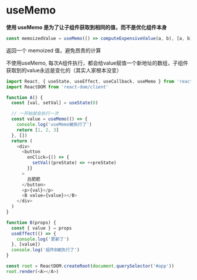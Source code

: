# useMemo

**使用 useMemo 是为了让子组件获取到相同的值，而不是优化组件本身**

```js
const memoizedValue = useMemo(() => computeExpensiveValue(a, b), [a, b])
```

返回一个 memoized 值，避免昂贵的计算

不使用useMemo, 每次A组件执行，都会给value赋值一个新地址的数组，子组件获取到的value永远是变化的（其实人家根本没变）

```js
import React, { useState, useEffect, useCallback, useMemo } from 'react'
import ReactDOM from 'react-dom/client'

function A() {
  const [val, setVal] = useState(0)

  // 一开始就会执行一次
  const value = useMemo(() => {
    console.log('useMemo被执行了')
    return [1, 2, 3]
  }, [])
  return (
    <div>
      <button
        onClick={() => {
          setVal((preState) => ++preState)
        }}
      >
        吕肥肥
      </button>
      <p>{val}</p>
      <B value={value}></B>
    </div>
  )
}

function B(props) {
  const { value } = props
  useEffect(() => {
    console.log('更新了')
  }, [value])
  console.log('组件B被执行了')
}

const root = ReactDOM.createRoot(document.querySelector('#app'))
root.render(<A></A>)
```
